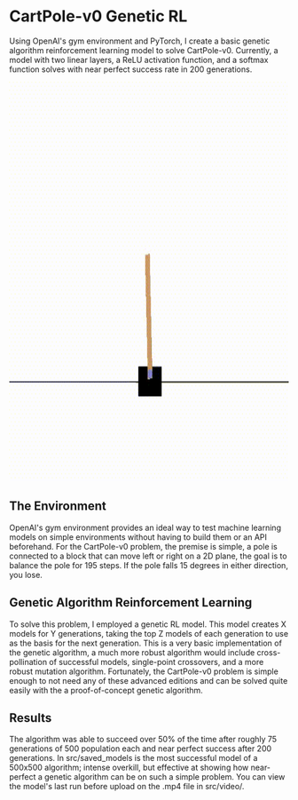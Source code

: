 # CartPole-v0 Genetic RL
Using OpenAI's gym environment and PyTorch, I create a basic genetic algorithm reinforcement learning model to solve CartPole-v0. Currently, a model with two linear layers, a ReLU activation function, and a softmax function solves with near perfect success rate in 200 generations.

<img src='./media/final_model_results.gif' alt='final_model_results' height='720'>

## The Environment
OpenAI's gym environment provides an ideal way to test machine learning models on simple environments without having to build them or an API beforehand. For the CartPole-v0 problem, the premise is simple, a pole is connected to a block that can move left or right on a 2D plane, the goal is to balance the pole for 195 steps. If the pole falls 15 degrees in either direction, you lose.

## Genetic Algorithm Reinforcement Learning
To solve this problem, I employed a genetic RL model. This model creates X models for Y generations, taking the top Z models of each generation to use as the basis for the next generation. This is a very basic implementation of the genetic algorithm, a much more robust algorithm would include cross-pollination of successful models, single-point crossovers, and a more robust mutation algorithm. Fortunately, the CartPole-v0 problem is simple enough to not need any of these advanced editions and can be solved quite easily with the a proof-of-concept genetic algorithm.

## Results
The algorithm was able to succeed over 50% of the time after roughly 75 generations of 500 population each and near perfect success after 200 generations. In src/saved_models is the most successful model of a 500x500 algorithm; intense overkill, but effective at showing how near-perfect a genetic algorithm can be on such a simple problem. You can view the model's last run before upload on the .mp4 file in src/video/.